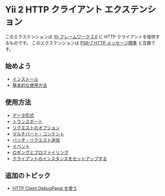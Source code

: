 Yii 2 HTTP クライアント エクステンション
========================================

このエクステンションは [Yii フレームワーク 2.0](http://www.yiiframework.com) に HTTP クライアントを提供するものです。
このエクステンションは [PSR-7 HTTP メッセージ標準](https://www.php-fig.org/psr/psr-7/) と互換です。

始めよう
--------

* [インストール](installation.md)
* [基本的な使用方法](basic-usage.md)

使用方法
--------

* [データ形式](usage-data-formats.md)
* [トランスポート](usage-transports.md)
* [リクエストのオプション](usage-request-options.md)
* [マルチパート・コンテント](usage-multi-part-content.md)
* [バッチ・リクエスト送信](usage-batch-request-sending.md)
* [イベント](usage-events.md)
* [ロギングとプロファイリング](usage-logging.md)
* [クライアントのインスタンスをセットアップする](usage-setup-client-instance.md)

追加のトピック
--------------

* [HTTP Client DebugPanel を使う](topics-debug.md)
